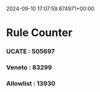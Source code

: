 2024-09-10 17:07:59.874971+00:00
# Rule Counter 
 ### UCATE : 505697

 ### Veneto : 83299

 ### Allowlist : 13930